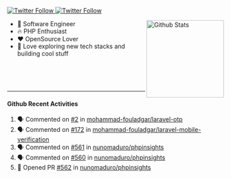 <p>
  <a href="https://twitter.com/50bhan">
    <img alt="Twitter Follow" src="https://img.shields.io/twitter/follow/50bhan?color=1DA1F2&logo=twitter&style=for-the-badge">
  </a>
  
  <a href="https://www.linkedin.com/in/50bhan">
    <img alt="Twitter Follow" src="https://img.shields.io/badge/LinkedIn-0077B5?style=for-the-badge&logo=linkedin&logoColor=white">
  </a>
</p>

<img alt="Github Stats" src="https://github-readme-stats.vercel.app/api?username=50bhan&show_icons=true" align="right" height="180" />

- 🔭 Software Engineer
- :fire: PHP Enthusiast
- :hearts: OpenSource Lover
- 🚀 Love exploring new tech stacks and building cool stuff

<br><br><br><hr>

#### Github Recent Activities
<!--START_SECTION:activity-->
1. 🗣 Commented on [#2](https://github.com/mohammad-fouladgar/laravel-otp/issues/2) in [mohammad-fouladgar/laravel-otp](https://github.com/mohammad-fouladgar/laravel-otp)
2. 🗣 Commented on [#172](https://github.com/mohammad-fouladgar/laravel-mobile-verification/issues/172) in [mohammad-fouladgar/laravel-mobile-verification](https://github.com/mohammad-fouladgar/laravel-mobile-verification)
3. 🗣 Commented on [#561](https://github.com/nunomaduro/phpinsights/issues/561) in [nunomaduro/phpinsights](https://github.com/nunomaduro/phpinsights)
4. 🗣 Commented on [#560](https://github.com/nunomaduro/phpinsights/issues/560) in [nunomaduro/phpinsights](https://github.com/nunomaduro/phpinsights)
5. 💪 Opened PR [#562](https://github.com/nunomaduro/phpinsights/pull/562) in [nunomaduro/phpinsights](https://github.com/nunomaduro/phpinsights)
<!--END_SECTION:activity-->
